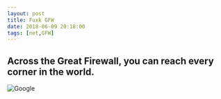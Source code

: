 ```yaml
---
layout: post
title: Fuxk GFW
date: 2018-06-09 20:18:00
tags: [net,GFW]
---
```

## Across the Great Firewall, you can reach every corner in the world. ##

![Google](https://wx2.sinaimg.cn/large/006fVPCvly1fs6eygk38aj30jd0htq6w.jpg)  